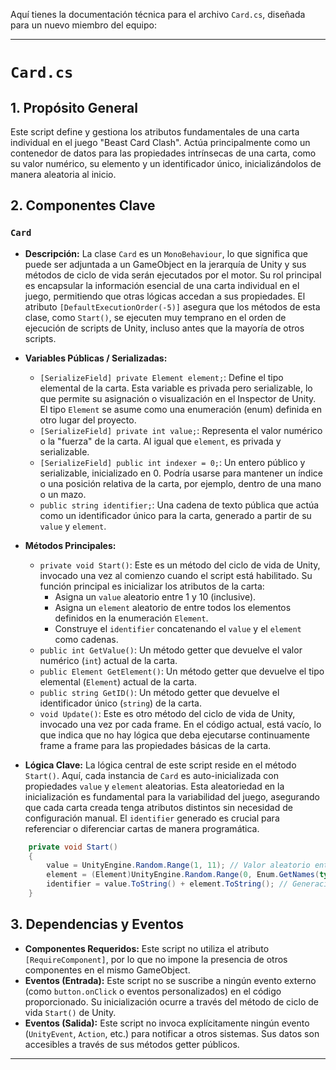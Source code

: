 Aquí tienes la documentación técnica para el archivo `Card.cs`, diseñada para un nuevo miembro del equipo:

---

# `Card.cs`

## 1. Propósito General
Este script define y gestiona los atributos fundamentales de una carta individual en el juego "Beast Card Clash". Actúa principalmente como un contenedor de datos para las propiedades intrínsecas de una carta, como su valor numérico, su elemento y un identificador único, inicializándolos de manera aleatoria al inicio.

## 2. Componentes Clave

### `Card`
- **Descripción:** La clase `Card` es un `MonoBehaviour`, lo que significa que puede ser adjuntada a un GameObject en la jerarquía de Unity y sus métodos de ciclo de vida serán ejecutados por el motor. Su rol principal es encapsular la información esencial de una carta individual en el juego, permitiendo que otras lógicas accedan a sus propiedades. El atributo `[DefaultExecutionOrder(-5)]` asegura que los métodos de esta clase, como `Start()`, se ejecuten muy temprano en el orden de ejecución de scripts de Unity, incluso antes que la mayoría de otros scripts.

- **Variables Públicas / Serializadas:**
    - `[SerializeField] private Element element;`: Define el tipo elemental de la carta. Esta variable es privada pero serializable, lo que permite su asignación o visualización en el Inspector de Unity. El tipo `Element` se asume como una enumeración (enum) definida en otro lugar del proyecto.
    - `[SerializeField] private int value;`: Representa el valor numérico o la "fuerza" de la carta. Al igual que `element`, es privada y serializable.
    - `[SerializeField] public int indexer = 0;`: Un entero público y serializable, inicializado en 0. Podría usarse para mantener un índice o una posición relativa de la carta, por ejemplo, dentro de una mano o un mazo.
    - `public string identifier;`: Una cadena de texto pública que actúa como un identificador único para la carta, generado a partir de su `value` y `element`.

- **Métodos Principales:**
    - `private void Start()`: Este es un método del ciclo de vida de Unity, invocado una vez al comienzo cuando el script está habilitado. Su función principal es inicializar los atributos de la carta:
        - Asigna un `value` aleatorio entre 1 y 10 (inclusive).
        - Asigna un `element` aleatorio de entre todos los elementos definidos en la enumeración `Element`.
        - Construye el `identifier` concatenando el `value` y el `element` como cadenas.
    - `public int GetValue()`: Un método getter que devuelve el valor numérico (`int`) actual de la carta.
    - `public Element GetElement()`: Un método getter que devuelve el tipo elemental (`Element`) actual de la carta.
    - `public string GetID()`: Un método getter que devuelve el identificador único (`string`) de la carta.
    - `void Update()`: Este es otro método del ciclo de vida de Unity, invocado una vez por cada frame. En el código actual, está vacío, lo que indica que no hay lógica que deba ejecutarse continuamente frame a frame para las propiedades básicas de la carta.

- **Lógica Clave:**
    La lógica central de este script reside en el método `Start()`. Aquí, cada instancia de `Card` es auto-inicializada con propiedades `value` y `element` aleatorias. Esta aleatoriedad en la inicialización es fundamental para la variabilidad del juego, asegurando que cada carta creada tenga atributos distintos sin necesidad de configuración manual. El `identifier` generado es crucial para referenciar o diferenciar cartas de manera programática.

```csharp
    private void Start()
    {
        value = UnityEngine.Random.Range(1, 11); // Valor aleatorio entre 1 y 10
        element = (Element)UnityEngine.Random.Range(0, Enum.GetNames(typeof(Element)).Length); // Elemento aleatorio
        identifier = value.ToString() + element.ToString(); // Generación del ID
    }
```

## 3. Dependencias y Eventos
- **Componentes Requeridos:** Este script no utiliza el atributo `[RequireComponent]`, por lo que no impone la presencia de otros componentes en el mismo GameObject.
- **Eventos (Entrada):** Este script no se suscribe a ningún evento externo (como `button.onClick` o eventos personalizados) en el código proporcionado. Su inicialización ocurre a través del método de ciclo de vida `Start()` de Unity.
- **Eventos (Salida):** Este script no invoca explícitamente ningún evento (`UnityEvent`, `Action`, etc.) para notificar a otros sistemas. Sus datos son accesibles a través de sus métodos getter públicos.

---